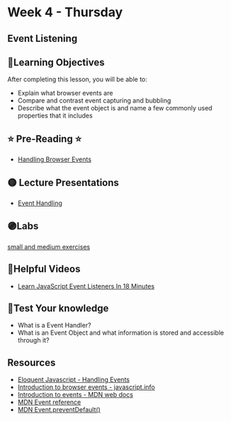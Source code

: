 # Week 4 - Thursday

## Event Listening


## 📍Learning Objectives
After completing this lesson, you will be able to:

- Explain what browser events are
- Compare and contrast event capturing and bubbling
- Describe what the event object is and name a few commonly used properties that it includes 

## ⭐️ Pre-Reading ⭐️
- [Handling Browser Events](https://digitalcrafts.instructure.com/courses/189/pages/reading-handling-browser-events?module_item_id=23221)

<!-- ## 📍Agenda -->

## 🟡 Lecture Presentations
- [Event Handling](https://dc-houston.herokuapp.com/p2/Javascript/EventHandling.html#1)

## 🟣Labs
[small and medium exercises](https://github.com/veros-labs/lab-js-event-listening.git) 

<!-- ## 🟠Homework  -->

<!-- *Work on building a calculator today in groups.  If you don't get completely done, it's okay.* 
- [Calculator - Group Exercise](https://github.com/vlino2015/calculator)

*You will have all day Monday and Tuesday to work on this assignment, but get started on it as soon as possible*
- [blackjack game](https://github.com/DigitalCraftsStudents/blackjack-exercise) -->

## 🔵Helpful Videos
- [Learn JavaScript Event Listeners In 18 Minutes](https://www.youtube.com/watch?v=XF1_MlZ5l6M)

<!-- ## ✔️Todo Checklist
- [ ] -->

<!-- ## 🔶Vocabulary -->

## 🔷Test Your knowledge
- What is a Event Handler?
- What is an Event Object and what information is stored and accessible through it?



## Resources 
- [Eloquent Javascript - Handling Events](https://eloquentjavascript.net/15_event.html)
- [Introduction to browser events - javascript.info](https://javascript.info/introduction-browser-events)
- [Introduction to events - MDN web docs](https://developer.mozilla.org/en-US/docs/Learn/JavaScript/Building_blocks/Events)
- [MDN Event reference](https://developer.mozilla.org/en-US/docs/Web/Events)
- [MDN Event.preventDefault()](https://developer.mozilla.org/en-US/docs/Web/API/Event/preventDefault)



